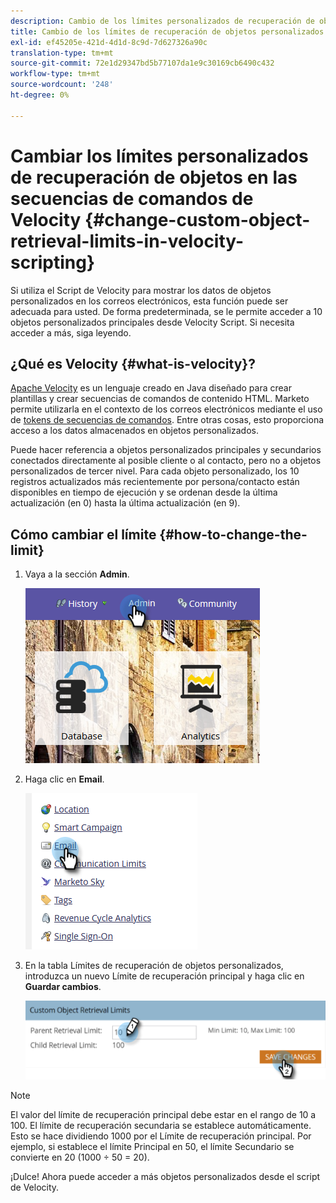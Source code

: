 ```yaml
---
description: Cambio de los límites personalizados de recuperación de objetos en las secuencias de comandos de Velocity - Documentos de Marketo - Documentación del producto
title: Cambio de los límites de recuperación de objetos personalizados en las secuencias de comandos de Velocity
exl-id: ef45205e-421d-4d1d-8c9d-7d627326a90c
translation-type: tm+mt
source-git-commit: 72e1d29347bd5b77107da1e9c30169cb6490c432
workflow-type: tm+mt
source-wordcount: '248'
ht-degree: 0%

---
```


# Cambiar los límites personalizados de recuperación de objetos en las secuencias de comandos de Velocity {#change-custom-object-retrieval-limits-in-velocity-scripting}

Si utiliza el Script de Velocity para mostrar los datos de objetos personalizados en los correos electrónicos, esta función puede ser adecuada para usted. De forma predeterminada, se le permite acceder a 10 objetos personalizados principales desde Velocity Script. Si necesita acceder a más, siga leyendo.

## ¿Qué es Velocity {#what-is-velocity}?

[Apache Velocity](https://velocity.apache.org/) es un lenguaje creado en Java diseñado para crear plantillas y crear secuencias de comandos de contenido HTML. Marketo permite utilizarla en el contexto de los correos electrónicos mediante el uso de [tokens de secuencias de comandos](/help/marketo/product-docs/email-marketing/general/using-tokens/create-an-email-script-token.md). Entre otras cosas, esto proporciona acceso a los datos almacenados en objetos personalizados.

Puede hacer referencia a objetos personalizados principales y secundarios conectados directamente al posible cliente o al contacto, pero no a objetos personalizados de tercer nivel. Para cada objeto personalizado, los 10 registros actualizados más recientemente por persona/contacto están disponibles en tiempo de ejecución y se ordenan desde la última actualización (en 0) hasta la última actualización (en 9).

## Cómo cambiar el límite {#how-to-change-the-limit}

1. Vaya a la sección **Admin**.

   ![](assets/change-custom-object-retrieval-limits-in-velocity-scripting-1.png)

1. Haga clic en **Email**.

   ![](assets/change-custom-object-retrieval-limits-in-velocity-scripting-2.png)

1. En la tabla Límites de recuperación de objetos personalizados, introduzca un nuevo Límite de recuperación principal y haga clic en **Guardar cambios**.

   ![](assets/change-custom-object-retrieval-limits-in-velocity-scripting-3.png)

>[!NOTE]
>
>El valor del límite de recuperación principal debe estar en el rango de 10 a 100. El límite de recuperación secundaria se establece automáticamente. Esto se hace dividiendo 1000 por el Límite de recuperación principal. Por ejemplo, si establece el límite Principal en 50, el límite Secundario se convierte en 20 (1000 ÷ 50 = 20).

¡Dulce! Ahora puede acceder a más objetos personalizados desde el script de Velocity.
